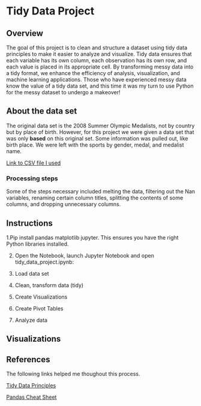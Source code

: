 # Tidy Data Project

## Overview
The goal of this project is to clean and structure a dataset using tidy data principles to make it easier to analyze and visualize. Tidy data ensures that each variable has its own column, each observation has its own row, and each value is placed in its appropriate cell. By transforming messy data into a tidy format, we enhance the efficiency of analysis, visualization, and machine learning applications. Those who have experienced messy data know the value of a tidy data set, and this time it was my turn to use Python for the messy dataset to undergo a makeover! 

## About the data set 
The original data set is the 2008 Summer Olympic Medalists, not by country but by place of birth. However, for this project we were given a data set that was only **based** on this original set. Some information was pulled out, like birth place. We were left with the sports by gender, medal, and medalist name. 

[Link to CSV file I used](https://canvas.nd.edu/courses/113532/files/4771790?wrap=1)

  ### Processing steps 
   Some of the steps necessary included melting the data, filtering out the Nan variables, renaming certain column titles, splitting the 
   contents of some columns, and dropping unnecessary columns. 
   
## Instructions 
   1.Pip install pandas matplotlib jupyter. This ensures you have the right Python libraries installed. 
   
   2. Open the Notebook, launch Jupyter Notebook and open tidy_data_project.ipynb:
      
   4. Load data set
      
   5. Clean, transform data (tidy)
      
   6. Create Visualizations
      
   7. Create Pivot Tables
      
   8. Analyze data

## Visualizations 

## References
The following links helped me thoughout this process. 

[Tidy Data Principles](https://vita.had.co.nz/papers/tidy-data.pdf)

[Pandas Cheat Sheet](https://pandas.pydata.org/Pandas_Cheat_Sheet.pdf)
